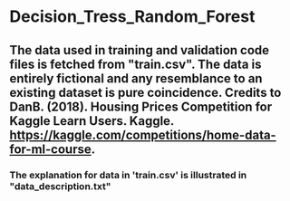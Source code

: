 # Decision_Tress_Random_Forest
## The data used in training and validation code files is fetched from "train.csv". The data is entirely fictional and any resemblance to an existing dataset is pure coincidence. Credits to DanB. (2018). Housing Prices Competition for Kaggle Learn Users. Kaggle. https://kaggle.com/competitions/home-data-for-ml-course.


### The explanation for data in 'train.csv' is illustrated in "data_description.txt"
